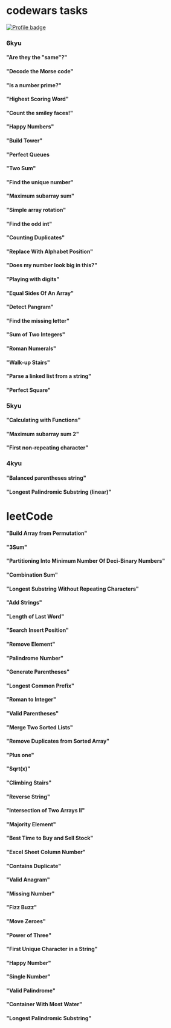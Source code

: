 # codewars tasks

[![Profile badge](https://www.codewars.com/users/RomanKostyrin/badges/large)](https://www.codewars.com/users/RomanKostyrin)

### 6kyu

#### "Are they the "same"?"

#### "Decode the Morse code"

#### "Is a number prime?"

#### "Highest Scoring Word"

#### "Count the smiley faces!"

#### "Happy Numbers"

#### "Build Tower"

#### "Perfect Queues

#### "Two Sum"

#### "Find the unique number"

#### "Maximum subarray sum"

#### "Simple array rotation"

#### "Find the odd int"

#### "Counting Duplicates"

#### "Replace With Alphabet Position"

#### "Does my number look big in this?"

#### "Playing with digits"

#### "Equal Sides Of An Array"

#### "Detect Pangram"

#### "Find the missing letter"

#### "Sum of Two Integers"

#### "Roman Numerals"

#### "Walk-up Stairs"

#### "Parse a linked list from a string"

#### "Perfect Square"

### 5kyu

#### "Calculating with Functions"

#### "Maximum subarray sum 2"

#### "First non-repeating character"

### 4kyu

#### "Balanced parentheses string"

#### "Longest Palindromic Substring (linear)"

# leetCode

#### "Build Array from Permutation"

#### "3Sum"

#### "Partitioning Into Minimum Number Of Deci-Binary Numbers"

#### "Combination Sum"

#### "Longest Substring Without Repeating Characters"

#### "Add Strings"

#### "Length of Last Word"

#### "Search Insert Position"

#### "Remove Element"

#### "Palindrome Number"

#### "Generate Parentheses"

#### "Longest Common Prefix"

#### "Roman to Integer"

#### "Valid Parentheses"

#### "Merge Two Sorted Lists"

#### "Remove Duplicates from Sorted Array"

#### "Plus one"

#### "Sqrt(x)"

#### "Climbing Stairs"

#### "Reverse String"

#### "Intersection of Two Arrays II"

#### "Majority Element"

#### "Best Time to Buy and Sell Stock"

#### "Excel Sheet Column Number"

#### "Contains Duplicate"

#### "Valid Anagram"

#### "Missing Number"

#### "Fizz Buzz"

#### "Move Zeroes"

#### "Power of Three"

#### "First Unique Character in a String"

#### "Happy Number"

#### "Single Number"

#### "Valid Palindrome"

#### "Container With Most Water"

#### "Longest Palindromic Substring"
